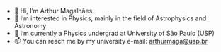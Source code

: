 - 👋 Hi, I’m Arthur Magalhães
- 👀 I’m interested in Physics, mainly in the field of Astrophysics and Astronomy
- 🌱 I’m currently a Physics undergrad at University of Sâo Paulo (USP)
- 📫 You can reach me by my university e-mail: arthurmaga@usp.br

<!---
ArthurSMg/ArthurSMg is a ✨ special ✨ repository because its `README.md` (this file) appears on your GitHub profile.
You can click the Preview link to take a look at your changes.
--->

